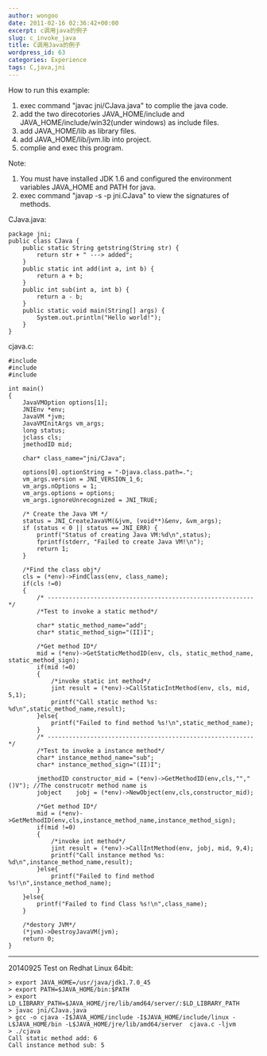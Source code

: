 ```yaml
---
author: wongoo
date: 2011-02-16 02:36:42+00:00
excerpt: c调用java的例子
slug: c_invoke_java
title: C调用Java的例子
wordpress_id: 63
categories: Experience
tags: C,java,jni
---
```


How to run this example:
1. exec command "javac jni/CJava.java" to complie the java code.
2. add the two direcotories JAVA_HOME/include and JAVA_HOME/include/win32(under windows) as include files.
3. add JAVA_HOME/lib as library files.
4. add JAVA_HOME/lib/jvm.lib into project.
5. complie and exec this program.

Note:
1. You must have installed JDK 1.6 and configured the environment variables JAVA_HOME and PATH for java.
2. exec command "javap -s -p jni.CJava" to view the signatures of methods.


CJava.java:

    package jni;
    public class CJava {
    	public static String getstring(String str) {
    		return str + " ---> added";
    	}
    	public static int add(int a, int b) {
    		return a + b;
    	}
    	public int sub(int a, int b) {
    		return a - b;
    	}
    	public static void main(String[] args) {
    		System.out.println("Hello world!");
    	}
    }



cjava.c:

    #include 
    #include 
    #include 
    
    int main()
    {
    	JavaVMOption options[1];
    	JNIEnv *env;
    	JavaVM *jvm;
    	JavaVMInitArgs vm_args;
    	long status;
    	jclass cls;
    	jmethodID mid;
    
    	char* class_name="jni/CJava";
    
    	options[0].optionString = "-Djava.class.path=.";
    	vm_args.version = JNI_VERSION_1_6;
    	vm_args.nOptions = 1;
    	vm_args.options = options;
    	vm_args.ignoreUnrecognized = JNI_TRUE;
    
    	/* Create the Java VM */
    	status = JNI_CreateJavaVM(&jvm, (void**)&env, &vm_args);
    	if (status < 0 || status == JNI_ERR) {
    		printf("Status of creating Java VM:%d\n",status);
    		fprintf(stderr, "Failed to create Java VM!\n");
    		return 1;
    	}
    
    	/*Find the class obj*/
    	cls = (*env)->FindClass(env, class_name);
    	if(cls !=0)
    	{
    		/* ---------------------------------------------------------- */
    		/*Test to invoke a static method*/
    
    		char* static_method_name="add";
    		char* static_method_sign="(II)I";
    
    		/*Get method ID*/
    		mid = (*env)->GetStaticMethodID(env, cls, static_method_name, static_method_sign);
    		if(mid !=0)
    		{
    			/*invoke static int method*/
    			jint result = (*env)->CallStaticIntMethod(env, cls, mid, 5,1);
    			printf("Call static method %s: %d\n",static_method_name,result);
    		}else{
    			printf("Failed to find method %s!\n",static_method_name);
    		}
    		/* ---------------------------------------------------------- */
    		/*Test to invoke a instance method*/
    		char* instance_method_name="sub";
    		char* instance_method_sign="(II)I";
    
    		jmethodID constructor_mid = (*env)->GetMethodID(env,cls,"","()V"); //The construcotr method name is 
    		jobject    jobj = (*env)->NewObject(env,cls,constructor_mid);
    
    		/*Get method ID*/
    		mid = (*env)->GetMethodID(env,cls,instance_method_name,instance_method_sign);
    		if(mid !=0)
    		{
    			/*invoke int method*/
    			jint result = (*env)->CallIntMethod(env, jobj, mid, 9,4);
    			printf("Call instance method %s: %d\n",instance_method_name,result);
    		}else{
    			printf("Failed to find method %s!\n",instance_method_name);
    		}
    	}else{
    		printf("Failed to find Class %s!\n",class_name);
    	}
    
    	/*destory JVM*/
    	(*jvm)->DestroyJavaVM(jvm);
    	return 0;
    }
    

-------------------------------

20140925 Test on Redhat Linux 64bit:

    > export JAVA_HOME=/usr/java/jdk1.7.0_45
    > export PATH=$JAVA_HOME/bin:$PATH
    > export LD_LIBRARY_PATH=$JAVA_HOME/jre/lib/amd64/server/:$LD_LIBRARY_PATH
    > javac jni/CJava.java
    > gcc -o cjava -I$JAVA_HOME/include -I$JAVA_HOME/include/linux -L$JAVA_HOME/bin -L$JAVA_HOME/jre/lib/amd64/server  cjava.c -ljvm
    > ./cjava 
    Call static method add: 6
    Call instance method sub: 5


